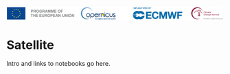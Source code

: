 ![logo](../LogoLine_horizon_C3S.png)

Satellite
=======================

Intro and links to notebooks go here.
